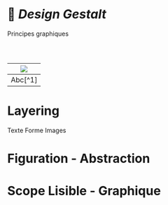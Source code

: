 # 🔲 *Design Gestalt*
  Principes graphiques
### &nbsp;


|![](links/Checklists.jpg) |
|:---:|
| Abc[^1]           |

# Layering

Texte
Forme
Images

# Figuration - Abstraction

# Scope Lisible - Graphique
